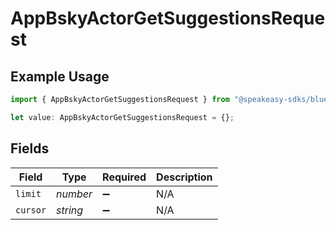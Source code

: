# AppBskyActorGetSuggestionsRequest

## Example Usage

```typescript
import { AppBskyActorGetSuggestionsRequest } from "@speakeasy-sdks/bluesky/models/operations";

let value: AppBskyActorGetSuggestionsRequest = {};
```

## Fields

| Field              | Type               | Required           | Description        |
| ------------------ | ------------------ | ------------------ | ------------------ |
| `limit`            | *number*           | :heavy_minus_sign: | N/A                |
| `cursor`           | *string*           | :heavy_minus_sign: | N/A                |